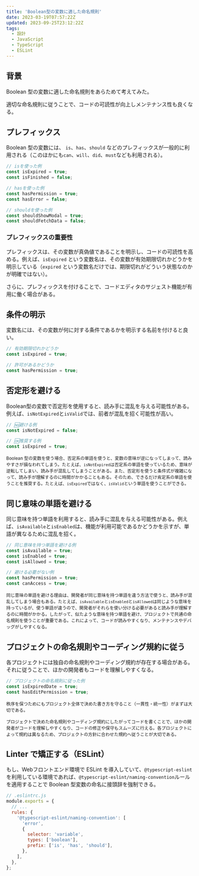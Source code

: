 ```yaml
---
title: 'Boolean型の変数に適した命名規則'
date: 2023-03-19T07:57:22Z
updated: 2023-09-25T23:12:22Z
tags:
  - 設計
  - JavaScript
  - TypeScript
  - ESLint
---
```


## 背景

Boolean 型の変数に適した命名規則をあらためて考えてみた。

適切な命名規則に従うことで、コードの可読性が向上しメンテナンス性も良くなる。

## プレフィックス

Boolean 型の変数には、 `is`、`has`、`should` などのプレフィックスが一般的に利用される（このほかにも`can`、`will`、`did`、`must`なども利用される）。

```ts
// isを使った例
const isExpired = true;
const isFinished = false;

// hasを使った例
const hasPermission = true;
const hasError = false;

// shouldを使った例
const shouldShowModal = true;
const shouldFetchData = false;
```

### プレフィックスの重要性

プレフィックスは、その変数が真偽値であることを明示し、コードの可読性を高める。例えば、`isExpired` という変数名は、その変数が有効期限切れかどうかを明示している（`expired` という変数名だけでは、期限切れがどういう状態なのかが明確ではない）。

さらに、プレフィックスを付けることで、コードエディタのサジェスト機能が有用に働く場合がある。

## 条件の明示

変数名には、その変数が何に対する条件であるかを明示する名前を付けると良い。

```ts
// 有効期限切れかどうか
const isExpired = true;

// 許可があるかどうか
const hasPermission = true;
```

## 否定形を避ける

Boolean型の変数で否定形を使用すると、読み手に混乱を与える可能性がある。例えば、`isNotExpired`と`isValid`では、前者が混乱を招く可能性が高い。

```ts
// 🆖避ける例
const isNotExpired = false;

// 🆗推奨する例
const isExpired = true;
```

<small>Boolean 型の変数を使う場合、否定系の単語を使うと、変数の意味が逆になってしまって、読みやすさが損なわれてしまう。たとえば、`isNotExpired`は否定系の単語を使っているため、意味が逆転してしまい、読み手が混乱してしまうことがある。また、否定形を使うと条件式が複雑になって、読み手が理解するのに時間がかかることもある。そのため、できるだけ肯定系の単語を使うことを推奨する。たとえば、`isExpired`ではなく、`isValid`という単語を使うことができる。</small>

## 同じ意味の単語を避ける

同じ意味を持つ単語を利用すると、読み手に混乱を与える可能性がある。例えば、`isAvailable`と`isEnabled`は、機能が利用可能であるかどうかを示すが、単語が異なるために混乱を招く。

```ts
// 同じ意味を持つ単語を避ける例
const isAvailable = true;
const isEnabled = true;
const isAllowed = true;

// 避ける必要がない例
const hasPermission = true;
const canAccess = true;
```

<small>同じ意味の単語を避ける理由は、開発者が同じ意味を持つ単語を違う方法で使うと、読み手が混乱してしまう場合もある。たとえば、`isAvailable`と`isEnabled`と`isAllowed`は同じような意味を持っているが、使う単語が違うので、開発者がそれらを使い分ける必要があると読み手が理解するのに時間がかかる。したがって、似たような意味を持つ単語を避け、プロジェクトで共通の命名規則を使うことが重要である。これによって、コードが読みやすくなり、メンテナンスやデバッグがしやすくなる。</small>

## プロジェクトの命名規則やコーディング規約に従う

<!-- textlint-disable ja-technical-writing/no-doubled-joshi -->

各プロジェクトには独自の命名規則やコーディング規約が存在する場合がある。それに従うことで、ほかの開発者もコードを理解しやすくなる。

<!-- textlint-enable -->

```ts
// プロジェクトの命名規則に従った例
const isExpiredDate = true;
const hasEditPermission = true;
```

<small>秩序を保つためにもプロジェクト全体で決めた書き方を守ること（一貫性・統一性）がまずは大切である。

プロジェクトで決めた命名規則やコーディング規約にしたがってコードを書くことで、ほかの開発者がコードを理解しやすくなり、コードの修正や保守もスムーズに行える。各プロジェクトによって規約は異なるため、プロジェクトの方針に合わせた規約へ従うことが大切である。</small>

## Linter で矯正する（ESLint）

もし、Webフロントエンド環境で ESLint を導入していて、`@typescript-eslint`を利用している環境であれば、`@typescript-eslint/naming-convention`ルールを適用することで Boolean 型変数の命名に接頭辞を強制できる。

```js
// .eslintrc.js
module.exports = {
  // ...
  rules: {
    '@typescript-eslint/naming-convention': [
      'error',
      {
        selector: 'variable',
        types: ['boolean'],
        prefix: ['is', 'has', 'should'],
      },
    ],
  },
};
```
